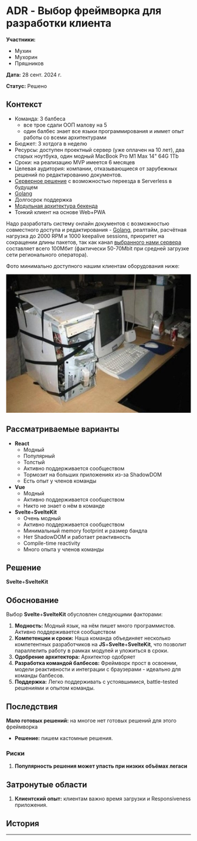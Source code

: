 # ADR - **Выбор фреймворка для разработки клиента**

**Участники:**
- Мухин
- Мухорин
- Пряшников

**Дата:** 28 сент. 2024 г.

**Статус:** Решено

## Контекст

- Команда: 3 балбеса
  - все трое сдали ООП малову на 5
  - один балбес знает все языки программирования и иммет опыт работы со всеми архитектурами
- Бюджет: 3 хотдога в неделю 
- Ресурсы: доступен проектный сервер (уже оплачен на 10 лет), два старых ноутбука, один модный MacBook Pro M1 Max 14" 64G 1Tb
- Сроки: на реализацию MVP имеется 6 месяцев
- Целевая аудитория: компании, отказывающиеся от зарубежных решений по редактированию документов.
- [Серверное решение](ADR-1.md) с возможностью переезда в Serverless в будущем
- [Golang](ADR-2.md)
- Долгосрок поддержка
- [Модульная архитектура бекенда](ADR-3.md)
- Тонкий клиент на основе Web+PWA

Надо разработать систему онлайн документов с возможностью совместного доступа и редактирования - [Golang](ADR-2.md), реалтайм, расчётная нагрузка до 2000 RPM и 1000 keepalive sessions, приоритет на сокращении длины пакетов, так как канал [выбранного нами сервера](ADR-1.md) составляет всего 100Мбит (фактически 50-70Mbit при средней загрузке сети регионального оператора). 

Фото минимально доступного нашим клиентам оборудования ниже:


![Клиентское оборудование](Pasted20240928101811.png)

## Рассматриваемые варианты

- **React**
	- Модный
	- Популярный
	- Толстый
	- Активно поддерживается сообществом
	- Тормозит на больших приложениях из-за ShadowDOM
	- Есть опыт у членов команды
- **Vue**
	- Модный
	- Активно поддерживается сообществом
	- Никто не знает о нём в команде
- **Svelte**+**SvelteKit**
	- Очень модный
	- Активно поддерживается сообществом
	- Минимальный memory footprint и размер бандла
	- Нет ShadowDOM и работает реактивность
	- Compile-time reactivity
	- Много опыта у членов команды

## Решение

**Svelte**+**SvelteKit**

## Обоснование

Выбор **Svelte**+**SvelteKit** обусловлен следующими факторами:

1. **Модность:** Модный язык, на нём пишет много программистов. Активно поддерживается сообществом
2. **Компетенции и сроки:** Наша команда объединяет несколько компетентных  разработчиков на **JS**+**Svelte**+**SvelteKit**, что позволит параллелить работу в рамках модулей и уложиться в сроки.
3. **Одобрение архитектора:** Архитектор одобряет
4. **Разработка командой балбесов:** Фреймворк прост в освоении, модели реактивности и интеграции с браузерами - идеально для команды балбесов.
5. **Поддержка:** Легко поддерживать с устоявшимися, battle-tested решениями и опытом команды.

## Последствия

**Мало готовых решений:** на многое нет готовых решений для этого  фреймворка
  - **Решение:** пишем кастомные решения.
### Риски
1. **Популярность решения может упасть при низких объёмах легаси**

## Затронутые области

1. **Клиентский опыт:** клиентам важно время загрузки и Responsiveness приложения.

## История

----
